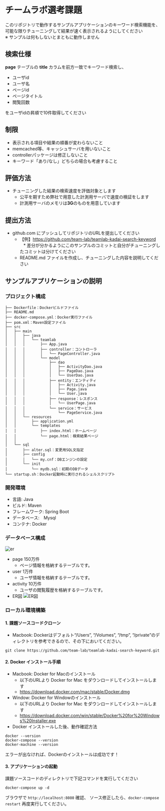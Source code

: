 # チームラボ選考課題

このリポジトリで動作するサンプルアプリケーションのキーワード検索機能を、  
可能な限りチューニングして結果が速く表示されるようにしてください  
※ サンプルは何もしないとまともに動作しません

## 検索仕様

<b>page</b> テーブルの <b>title</b> カラムを前方一致でキーワード検索し、

* ユーザid
* ユーザ名
* ページid
* ページタイトル
* 閲覧回数

をユーザidの昇順で10件取得してください

## 制限

* 表示される項目や結果の順番が変わらないこと
* memcached等、キャッシュサーバを用いないこと
* controllerパッケージは修正しないこと
* キーワード「あり/なし」どちらの場合も考慮すること

## 評価方法

* チューニングした結果の検索速度を評価対象とします
    * 公平を期すため弊社で用意した計測用サーバで速度の検証をします
    * 計測用サーバのメモリは<b>3G</b>のものを用意しています

## 提出方法

* github.com にプッシュしてリポジトリのURLを提出してください
    * 【例】https://github.com/team-lab/teamlab-kadai-search-keyword
      * 差分が分かるようにこのサンプルのコミットと自分がチューニングしたコミットは分けてください
    * README.md ファイルを作成し、チューニングした内容を説明してください

## サンプルアプリケーションの説明

### プロジェクト構成
```
├── Dockerfile：Dockerビルドファイル
├── README.md
├── docker-compose.yml：Docker実行ファイル
├── pom.xml：Maven設定ファイル
├── src
│   ├── main
│   │   ├── java
│   │   │   └── teamlab
│   │   │       ├── App.java
│   │   │       ├── controller：コントローラ
│   │   │       │   └── PageController.java
│   │   │       └── model
│   │   │           ├── dao
│   │   │           │   ├── ActivityDao.java
│   │   │           │   ├── PageDao.java
│   │   │           │   └── UserDao.java
│   │   │           ├── entity：エンティティ
│   │   │           │   ├── Activity.java
│   │   │           │   ├── Page.java
│   │   │           │   └── User.java
│   │   │           ├── response：レスポンス
│   │   │           │   └── UserPage.java
│   │   │           └── service：サービス
│   │   │               └── PageService.java
│   │   └── resources
│   │       ├── application.yml
│   │       └── templates
│   │           ├── index.html：ホームページ
│   │           └── page.html：検索結果ページ
│   │
│   └── sql
│       ├── alter.sql：変更用SQL文指定
│       ├── config
│       │   └── my.cnf：DBエンジンの設定
│       └── init
│           └── mydb.sql：初期のDBデータ
└── startup.sh：Docker起動時に実行されるシェルスクリプト
```

### 開発環境

* 言語: Java
* ビルド: Maven
* フレームワーク: Spring Boot
* データベース:　Mysql
* コンテナ: Docker

### データベース構成

![er](https://user-images.githubusercontent.com/342957/31817043-7d1a2040-b5cd-11e7-928d-205952d75b35.png)

* page 150万件
   * ページ情報を格納するテーブルです。
* user 1万件
   * ユーザ情報を格納するテーブルです。
* activity 10万件
   * ユーザの閲覧履歴を格納するテーブルです。
* ER図
![ER図](https://raw.githubusercontent.com/team-lab/teamlab-kadai-search-keyword/master/ER.png "ER")
### ローカル環境構築

#### 1. 課題ソースコードクローン
* Macbook: Dockerはデフォルト“/Users”, “/Volumes”, “/tmp”, “/private”のディレクトリを参考できるので、その下においてください。
```
git clone https://github.com/team-lab/teamlab-kadai-search-keyword.git
```

#### 2. Docker インストール手順

* Macbook: Docker for Macのインストール
    * 以下のURLより Docker for Mac をダウンロードしてインストールします
    * https://download.docker.com/mac/stable/Docker.dmg
* Window: Docker for Windowのインストール
    * 以下のURLより Docker for Mac をダウンロードしてインストールします
    * https://download.docker.com/win/stable/Docker%20for%20Windows%20Installer.exe
* Docker インストールした後、動作確認方法<br>
 
```
docker --version
docker-compose --version
docker-machine --version
```

エラーが出なければ、Dockerのインストールは成功です！

#### 3. アプリケーションの起動

課題ソースコードのディレクトリで下記コマンドを実行してください

```
docker-compose up -d
```

ブラウザで `http://localhost:8080` 確認、
ソース修正したら、`docker-compose restart` 再度実行してください。
